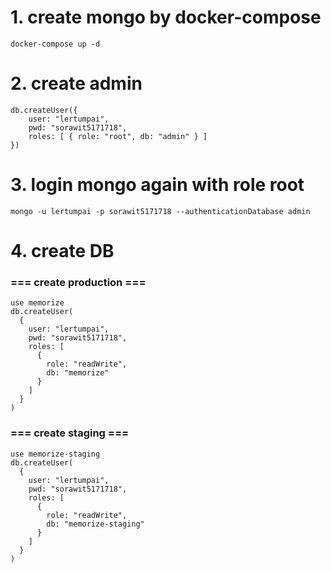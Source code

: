 # 1. create mongo by docker-compose
```
docker-compose up -d
```

# 2. create admin
```
db.createUser({
    user: "lertumpai",
    pwd: "sorawit5171718",
    roles: [ { role: "root", db: "admin" } ]
})
```

# 3. login mongo again with role root
```
mongo -u lertumpai -p sorawit5171718 --authenticationDatabase admin
```

# 4. create DB
### === create production ===
```
use memorize
db.createUser(
  {
    user: "lertumpai",
    pwd: "sorawit5171718",
    roles: [
      {
        role: "readWrite",
        db: "memorize"
      }
    ]
  }
)
```
### === create staging ===
```
use memorize-staging
db.createUser(
  {
    user: "lertumpai",
    pwd: "sorawit5171718",
    roles: [
      {
        role: "readWrite",
        db: "memorize-staging"
      }
    ]
  }
)
```
